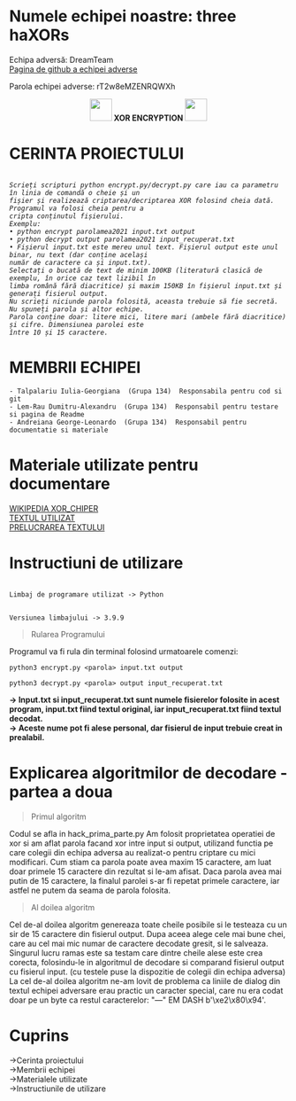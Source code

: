 # **Numele echipei noastre: three haXORs**

  Echipa adversă: DreamTeam </br>
  [Pagina de github a echipei adverse](https://github.com/iRaduS/ASC-Project-0x00)

  <p>
  Parola echipei adverse: rT2w8eMZENRQWXh
  </p>


<p align="center">
<b>  <img src="https://media4.giphy.com/media/l1J9RFoDzCDrkqtEc/giphy.webp?cid=ecf05e470gsglrax28ysr6clp7dg07b331q4dzo0yrdv14rs&rid=giphy.webp&ct=g" width="40" height="40" /> XOR ENCRYPTION <img src="https://media4.giphy.com/media/l1J9RFoDzCDrkqtEc/giphy.webp?cid=ecf05e470gsglrax28ysr6clp7dg07b331q4dzo0yrdv14rs&rid=giphy.webp&ct=g" width="40" height="40" />   </b>
</p>

# **CERINTA PROIECTULUI**
<i>

```

Scrieți scripturi python encrypt.py/decrypt.py care iau ca parametru în linia de comandă o cheie și un
fișier și realizează criptarea/decriptarea XOR folosind cheia dată. Programul va folosi cheia pentru a
cripta conținutul fișierului.
Exemplu:
• python encrypt parolamea2021 input.txt output
• python decrypt output parolamea2021 input_recuperat.txt
• Fișierul input.txt este mereu unul text. Fișierul output este unul binar, nu text (dar conține același
număr de caractere ca și input.txt).
Selectați o bucată de text de minim 100KB (literatură clasică de exemplu, în orice caz text lizibil în
limba română fără diacritice) și maxim 150KB în fișierul input.txt și generați fisierul output.
Nu scrieți niciunde parola folosită, aceasta trebuie să fie secretă. Nu spuneți parola și altor echipe.
Parola conține doar: litere mici, litere mari (ambele fără diacritice) și cifre. Dimensiunea parolei este
între 10 și 15 caractere.

```
</i>

# **MEMBRII ECHIPEI**


```
- Talpalariu Iulia-Georgiana  (Grupa 134)  Responsabila pentru cod si git
- Lem-Rau Dumitru-Alexandru  (Grupa 134)  Responsabil pentru testare si pagina de Readme
- Andreiana George-Leonardo  (Grupa 134)  Responsabil pentru documentatie si materiale
```


# **Materiale utilizate pentru documentare**


[WIKIPEDIA XOR_CHIPER](https://en.wikipedia.org/wiki/XOR_cipher) </br>
[TEXTUL UTILIZAT](https://ro.wikisource.org/wiki/Geniu_pustiu) </br>
[PRELUCRAREA TEXTULUI](https://www.curs-valutar-bnr.ro/inlocuire-diacritice-dintr-un-text) </br>

# **Instructiuni de utilizare**
```

Limbaj de programare utilizat -> Python


Versiunea limbajului -> 3.9.9
```

>Rularea Programului

Programul va fi rula din terminal folosind urmatoarele comenzi:
```
python3 encrypt.py <parola> input.txt output
```
```
python3 decrypt.py <parola> output input_recuperat.txt
```
<b> -> Input.txt si input_recuperat.txt sunt numele fisierelor folosite in acest program, input.txt fiind textul original, iar input_recuperat.txt fiind textul decodat. </b> </br>
<b> -> Aceste nume pot fi alese personal, dar fisierul de input trebuie creat in prealabil. </b>


# **Explicarea algoritmilor de decodare - partea a doua**

>Primul algoritm

Codul se afla in hack_prima_parte.py </b>
Am folosit proprietatea operatiei de xor si am aflat parola facand xor intre input si output, utilizand functia pe care colegii din echipa adversa au realizat-o pentru criptare cu mici modificari. Cum stiam ca parola poate avea maxim 15 caractere, am luat doar primele 15 caractere din rezultat si le-am afisat. Daca parola avea mai putin de 15 caractere, la finalul parolei s-ar fi repetat primele caractere, iar astfel ne putem da seama de parola folosita. </b>


>Al doilea algoritm

Cel de-al doilea algoritm genereaza toate cheile posibile si le testeaza cu un sir de 15 caractere din fisierul output. </b>
Dupa aceea alege cele mai bune chei, care au cel mai mic numar de caractere decodate gresit, si le salveaza. </b>
Singurul lucru ramas este sa testam care dintre cheile alese este crea corecta, folosindu-le in algoritmul de decodare si comparand fisierul output cu fisierul input. (cu testele puse la dispozitie de colegii din echipa adversa) </br>
La cel de-al doilea algoritm ne-am lovit de problema ca liniile de dialog din textul echipei adversare erau practic un caracter special, care nu era codat doar pe un byte ca restul caracterelor: "—" EM DASH b'\xe2\x80\x94'. </br>

# **Cuprins**

->Cerinta proiectului </br>
->Membrii echipei </br>
->Materialele utilizate </br>
->Instructiunile de utilizare </br>

